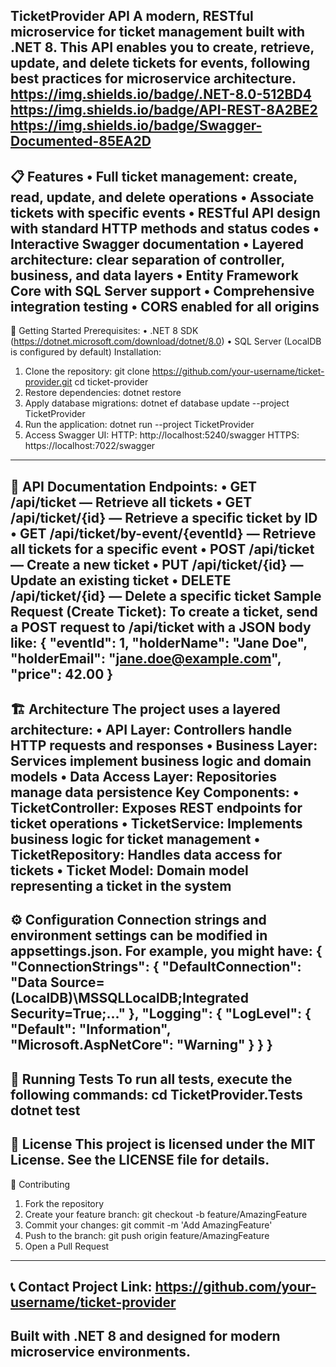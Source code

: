 TicketProvider API
A modern, RESTful microservice for ticket management built with .NET 8. This API enables you to create, retrieve, update, and delete tickets for events, following best practices for microservice architecture.
https://img.shields.io/badge/.NET-8.0-512BD4 https://img.shields.io/badge/API-REST-8A2BE2 https://img.shields.io/badge/Swagger-Documented-85EA2D
---
📋 Features
•	Full ticket management: create, read, update, and delete operations
•	Associate tickets with specific events
•	RESTful API design with standard HTTP methods and status codes
•	Interactive Swagger documentation
•	Layered architecture: clear separation of controller, business, and data layers
•	Entity Framework Core with SQL Server support
•	Comprehensive integration testing
•	CORS enabled for all origins
---
🚀 Getting Started
Prerequisites:
•	.NET 8 SDK (https://dotnet.microsoft.com/download/dotnet/8.0)
•	SQL Server (LocalDB is configured by default)
Installation:
1.	Clone the repository:
git clone https://github.com/your-username/ticket-provider.git
cd ticket-provider
2.	Restore dependencies:
dotnet restore
3.	Apply database migrations:
dotnet ef database update --project TicketProvider
4.	Run the application:
dotnet run --project TicketProvider
5.	Access Swagger UI:
HTTP: http://localhost:5240/swagger
HTTPS: https://localhost:7022/swagger
---
📖 API Documentation
Endpoints:
•	GET /api/ticket — Retrieve all tickets
•	GET /api/ticket/{id} — Retrieve a specific ticket by ID
•	GET /api/ticket/by-event/{eventId} — Retrieve all tickets for a specific event
•	POST /api/ticket — Create a new ticket
•	PUT /api/ticket/{id} — Update an existing ticket
•	DELETE /api/ticket/{id} — Delete a specific ticket
Sample Request (Create Ticket):
To create a ticket, send a POST request to /api/ticket with a JSON body like:
{ "eventId": 1, "holderName": "Jane Doe", "holderEmail": "jane.doe@example.com", "price": 42.00 }
---
🏗️ Architecture
The project uses a layered architecture:
•	API Layer: Controllers handle HTTP requests and responses
•	Business Layer: Services implement business logic and domain models
•	Data Access Layer: Repositories manage data persistence
Key Components:
•	TicketController: Exposes REST endpoints for ticket operations
•	TicketService: Implements business logic for ticket management
•	TicketRepository: Handles data access for tickets
•	Ticket Model: Domain model representing a ticket in the system
---
⚙️ Configuration
Connection strings and environment settings can be modified in appsettings.json. For example, you might have:
{
"ConnectionStrings": {
"DefaultConnection": "Data Source=(LocalDB)\MSSQLLocalDB;Integrated Security=True;..."
},
"Logging": {
"LogLevel": {
"Default": "Information",
"Microsoft.AspNetCore": "Warning"
}
}
}
---
🧪 Running Tests
To run all tests, execute the following commands:
cd TicketProvider.Tests
dotnet test
---
📄 License
This project is licensed under the MIT License. See the LICENSE file for details.
---
🤝 Contributing
1.	Fork the repository
2.	Create your feature branch: git checkout -b feature/AmazingFeature
3.	Commit your changes: git commit -m 'Add AmazingFeature'
4.	Push to the branch: git push origin feature/AmazingFeature
5.	Open a Pull Request
---
📞 Contact
Project Link: https://github.com/your-username/ticket-provider
---
Built with .NET 8 and designed for modern microservice environments.
---

